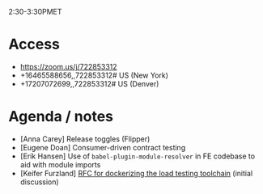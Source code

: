 2:30-3:30PMET

# Access

* https://zoom.us/j/722853312
* +16465588656,,722853312# US (New York)
* +17207072699,,722853312# US (Denver)

# Agenda / notes

* \[Anna Carey\] Release toggles (Flipper)
* \[Eugene Doan\] Consumer-driven contract testing
* \[Erik Hansen\] Use of `babel-plugin-module-resolver` in FE codebase to aid with module imports
* \[Keifer Furzland\] [RFC for dockerizing the load testing toolchain](https://github.com/department-of-veterans-affairs/va.gov-team/pull/1319) (initial discussion)
